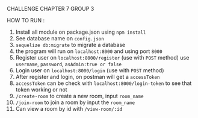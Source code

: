 CHALLENGE CHAPTER 7 GROUP 3

HOW TO RUN :
1. Install all module on package.json using `npm install`
2. See database name on `config.json`
3. `sequelize db:migrate` to migrate a database
4. the program will run on `localhost:8000` and using port `8000`
5. Register user on `localhost:8000/register` (use with `POST` method) use `username`, `password`, `asAdmin:true or false`
6. Login user on `localhost:8000/login` (use with `POST` method)
7. After register and login, on postman will get a `accessToken`
8. `accessToken` can be check with `localhost:8000/login-token` to see that token working or not
9. `/create-room` to create a new room, input `room_name`
10. `/join-room` to join a room by input the `room_name`
11. Can view a room by id with `/view-room/:id`